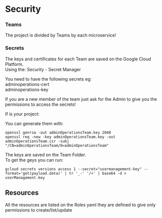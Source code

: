 # Security

### Teams

The project is divided by Teams by each microservice!

### Secrets

The keys and certificates for each Team are saved on the Google Cloud Platform.  
Using the: Security - Secret Manager

You need to have the following secrets eg:  
adminoperations-cert  
adminoperations-key	  

If you are a new member of the team just ask for the Admin to give you the permissions to access the secrets!

If is your project:

You can generate them with: 

```
openssl genrsa -out adminOperationsTeam.key 2048
openssl req -new -key adminOperationsTeam.key -out adminOperationsTeam.csr -subj "/CN=adminOperationsTeam/O=adminOperationsTeam"
```

The keys are saved on the Team Folder.  
To get the geys you can run:

```
gcloud secrets versions access 1 --secret="usermanagement-key" --format='get(payload.data)' | tr '_-' '/+' | base64 -d > userManagement.key
```

## Resources

All the resources are listed on the Roles yaml they are defined to give only permissions to create/list/update

